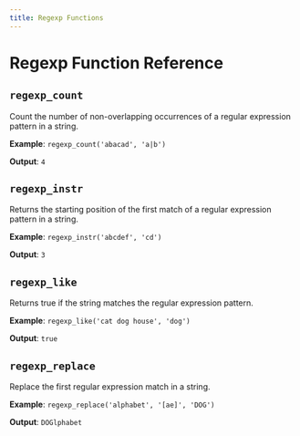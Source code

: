 ```yaml
---
title: Regexp Functions
---
```


# Regexp Function Reference

<!-- DOCSGEN_START regexp_functions -->

## `regexp_count`

Count the number of non-overlapping occurrences of a regular expression pattern in a string.

**Example**: `regexp_count('abacad', 'a|b')`

**Output**: `4`

## `regexp_instr`

Returns the starting position of the first match of a regular expression pattern in a string.

**Example**: `regexp_instr('abcdef', 'cd')`

**Output**: `3`

## `regexp_like`

Returns true if the string matches the regular expression pattern.

**Example**: `regexp_like('cat dog house', 'dog')`

**Output**: `true`

## `regexp_replace`

Replace the first regular expression match in a string.

**Example**: `regexp_replace('alphabet', '[ae]', 'DOG')`

**Output**: `DOGlphabet`


<!-- DOCSGEN_END -->
